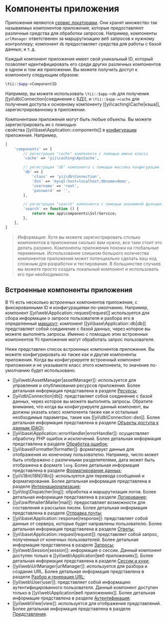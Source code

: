 Компоненты приложения
=====================

Приложения являются [сервис локаторами](concept-service-locators.md). Они хранят множество так называемых
*компонентов приложения*, которые предоставляют различные средства для обработки запросов. Например, 
компоненты `urlManager` ответственен за маршрутизацию веб запросов к нужному контроллеру; компонент `db` предоставляет
средства для работы с базой данных; и т. д.

Каждый компонент приложения имеет свой уникальный ID, который позволяет идентифицировать его среди других различных компонентов
в одном и том же приложении. Вы можете получить доступ к компоненту следующим образом:

```php
\Yii::$app->ComponentID
```

Например, вы можете использовать `\Yii::$app->db` для получения [[yii\db\Connection|соединения с БД]],
и `\Yii::$app->cache` для получения доступа к основному компоненту [[yii\caching\Cache|кэша]], зарегистрированному в приложении.

Компонентами приложения могут быть любые объекты. Вы можете зарегистрировать их с помощью  
свойства [[yii\base\Application::components]] в [конфигурации](structure-applications.md#application-configurations) приложения.
Например,

```php
[
    'components' => [
        // регистрация "cache" компонента с помощью имени класса
        'cache' => 'yii\caching\ApcCache',

        // регистрация "db" компонента с помощью массива конфигурации
        'db' => [
            'class' => 'yii\db\Connection',
            'dsn' => 'mysql:host=localhost;dbname=demo',
            'username' => 'root',
            'password' => '',
        ],

        // регистрация "search" компонента с помошью анонимной функции
        'search' => function () {
            return new app\components\SolrService;
        },
    ],
]
```

> Информация: Хотя вы можете зарегистрировать столько компонентов в приложении сколько вам нужно, 
  все таки стоит это делать разумно. Компоненты приложения похожи на глобальные переменные. Использование слишком
  большого количества компонентов приложения может потенциально сделать ваш код сложным для разработки и тестирования.
  В большинстве случаев вы можете просто создать локальный компонент и использовать его при необходимости.


## Встроенные компоненты приложения <a name="core-application-components"></a>

В Yii есть несколько *встроенных* компонентов приложения, с фиксированными ID и конфигурациями по-умолчанию. Например, 
компонент [[yii\web\Application::request|request]] используется для сбора информации о запросе пользователя и разбора его в
определенный [маршрут](runtime-routing.md); компонент [[yii\base\Application::db|db]] представляет собой соединение с базой данных,
через которое вы можете выполнять запросы. Именно с помощью этих встроенных компонентов Yii приложения могут обработать
запрос пользователя.

Ниже представлен список встроенных компонентов приложения. Вы можете конфигурировать их также как и другие компоненты приложения.
Когда вы конфигурируете встроенный компонент приложения и не указываете класс этого компонента, то значение по-умолчанию будет использовано.

* [[yii\web\AssetManager|assetManager]]: используется для управления и опубликования ресурсов приложения. 
  Более детальная информация представлена в разделе [Ресурсы](output-assets.md);
* [[yii\db\Connection|db]]: представляет собой соединение с базой данных, через которое вы можете выполнять запросы.
  Обратите внимание, что когда вы конфигурируете данный компонент, вы должны указать класс компонента также как и остальные
  необходимые параметры, такие как [[yii\db\Connection::dsn]].
  Более детальная информация представлена в разделе [Объекты доступа к данным (DAO)](db-dao.md);
* [[yii\base\Application::errorHandler|errorHandler]]: осуществляет обработку PHP ошибок и исключений.
  Более детальная информация представлена в разделе [Обработка ошибок](tutorial-handling-errors.md);
* [[yii\base\Formatter|formatter]]: форматирует данные для отображения их конечному пользователю. Например, число может
  быть отображено с различными разделителями, дата может быть отображена в формате `long`.
  Более детальная информация представлена в разделе [Форматирование данных](output-formatting.md);
* [[yii\i18n\I18N|i18n]]: используется для перевода сообщений и форматирования.
  Более детальная информация представлена в разделе [Интернационализация](tutorial-i18n.md);
* [[yii\log\Dispatcher|log]]: обработка и маршрутизация логов.
  Более детальная информация представлена в разделе [Логирование](tutorial-logging.md);
* [[yii\swiftmailer\Mailer|mail]]: предоставляет возможности для составления и рассылки писем.
  Более детальная информация представлена в разделе [Отправка почты](tutorial-mailing.md);
* [[yii\base\Application::response|response]]: представляет собой данные от сервера, которые будет направлены пользователю.
  Более детальная информация представлена в разделе [Ответы](runtime-responses.md);
* [[yii\base\Application::request|request]]: представляет собой запрос, полученный от конечных пользователей.
  Более детальная информация представлена в разделе [Запросы](runtime-requests.md);
* [[yii\web\Session|session]]: информация о сессии. Данный компонент доступен только в [[yii\web\Application|веб приложениях]].
  Более детальная информация представлена в разделе [Сессии и куки](runtime-sessions-cookies.md);
* [[yii\web\UrlManager|urlManager]]: используется для разбора и создания URL.
  Более детальная информация представлена в разделе [Разбор и генерация URL](runtime-url-handling.md);
* [[yii\web\User|user]]: представляет собой информацию аутентифицированного пользователя. 
  Данный компонент доступен только в [[yii\web\Application|веб приложениях]].
  Более детальная информация представлена в разделе [Аутентификация](security-authentication.md);
* [[yii\web\View|view]]: используется для отображения представлений.
  Более детальная информация представлена в разделе [Представления](structure-views.md).
